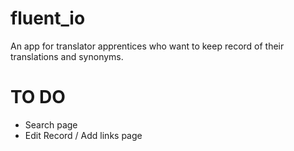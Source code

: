 # fluent_io

An app for translator apprentices who want to keep record of their translations and synonyms.

# TO DO
- Search page
- Edit Record / Add links page
